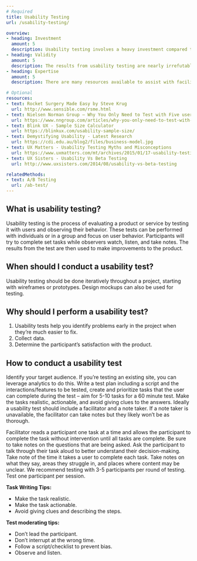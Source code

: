 ```yaml
---
# Required
title: Usability Testing
url: /usability-testing/

overview: 
- heading: Investment
  amount: 5
  description: Usability testing involves a heavy investment compared to other user research methods. First, you need something to test -- prototypes, wireframes, designs, etc. -- which require effort and research to create themselves. You also need to recruit participants and compensate them in some way. Finally, the results of the test need to be documented in a way that is useful for the design team.
- heading: Validity
  amount: 5
  description: The results from usability testing are nearly irrefutable. When you ask a real user to use a real product and notice a trend that an element of that product is problematic, then that element is almost certainly problematic.
- heading: Expertise
  amount: 5
  description: There are many resources available to assist with facilitation of usability testing, and doing it right does require thoughtful pre-work. A key pitfall to be aware of is the potential for a facilitator to prime a participant, which can potentially invalidate results. Usability tests greatly benefit from a skilled hand.

# Optional
resources:
- text: Rocket Surgery Made Easy by Steve Krug
  url: http://www.sensible.com/rsme.html
- text: Nielsen Norman Group – Why You Only Need to Test with Five users
  url: https://www.nngroup.com/articles/why-you-only-need-to-test-with-5-users/
- text: Blink UX - Sample Size Calculator
  url: https://blinkux.com/usability-sample-size/
- text: Demystifying Usability - Latest Research
  url: https://cdi.edu.au/blog2/files/business-model.jpg
- text: UX Matters - Usability Testing Myths and Misconceptions
  url: https://www.uxmatters.com/mt/archives/2015/01/17-usability-testing-myths-and-misconceptions.php
- text: UX Sisters - Usability Vs Beta Testing
  url: http://www.uxsisters.com/2014/08/usability-vs-beta-testing

relatedMethods:
- text: A/B Testing
  url: /ab-test/
---
```


## What is usability testing?

Usability testing is the process of evaluating a product or service by testing it with users and observing their behavior. These tests can be performed with individuals or in a group and focus on user behavior. Participants will try to complete set tasks while observers watch, listen, and take notes. The results from the test are then used to make improvements to the product.

## When should I conduct a usability test?

Usability testing should be done iteratively throughout a project, starting with wireframes or prototypes. Design mockups can also be used for testing.

## Why should I perform a usability test?

1. Usability tests help you identify problems early in the project when they’re much easier to fix.
2. Collect data.
3. Determine the participant’s satisfaction with the product.

## How to conduct a usability test

Identify your target audience. If you’re testing an existing site, you can leverage analytics to do this. Write a test plan including a script and the interactions/features to be tested, create and prioritize tasks that the user can complete during the test – aim for 5-10 tasks for a 60 minute test. Make the tasks realistic, actionable, and avoid giving clues to the answers. Ideally a usability test should include a facilitator and a note taker. If a note taker is unavailable, the facilitator can take notes but they likely won’t be as thorough.

Facilitator reads a participant one task at a time and allows the participant to complete the task without intervention until all tasks are complete. Be sure to take notes on the questions that are being asked. Ask the participant to talk through their task aloud to better understand their decision-making. Take note of the time it takes a user to complete each task. Take notes on what they say, areas they struggle in, and places where content may be unclear. We recommend testing with 3-5 participants per round of testing. Test one participant per session.

**Task Writing Tips:**

- Make the task realistic.
- Make the task actionable.
- Avoid giving clues and describing the steps.

**Test moderating tips:**

- Don’t lead the participant.
- Don’t interrupt at the wrong time.
- Follow a script/checklist to prevent bias.
- Observe and listen.
